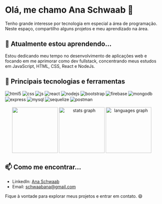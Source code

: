 
# Olá, me chamo Ana Schwaab 👋

Tenho grande interesse por tecnologia em especial a área de programação. Neste espaço, compartilho alguns projetos e meu aprendizado na área.

## 🌱 Atualmente estou aprendendo...

Estou dedicando meu tempo no desenvolvimento de aplicações web e focando em me aprimorar como dev fullstack, concentrando meus estudos em JavaScript, HTML, CSS, React e NodeJs.


## 🔭 Principais tecnologias e ferramentas

<div style="display: inline_block">
  <img align="center" alt="html5" src="https://img.shields.io/badge/HTML5-E34F26?style=for-the-badge&logo=html5&logoColor=white" />
  <img align="center" alt="css" src="https://img.shields.io/badge/CSS3-1572B6?style=for-the-badge&logo=css3&logoColor=white" />
  <img align="center" alt="js" src="https://img.shields.io/badge/JavaScript-F7DF1E?style=for-the-badge&logo=javascript&logoColor=black" />
  <img align="center" alt="react" src="https://img.shields.io/badge/React-20232A?style=for-the-badge&logo=react&logoColor=61DAFB" />
  <img align="center" alt="nodejs" src="https://img.shields.io/badge/Node.js-43853D?style=for-the-badge&logo=node.js&logoColor=white" />
  <img align="center" alt="bootstrap" src="https://img.shields.io/badge/Bootstrap-563D7C?style=for-the-badge&logo=bootstrap&logoColor=white" />
  <img align="center" alt="firebase" src="https://img.shields.io/badge/Firebase-FFCA28?style=for-the-badge&logo=firebase&logoColor=black" />
  <img align="center" alt="mongodb" src="https://img.shields.io/badge/MongoDB-47A248?style=for-the-badge&logo=mongodb&logoColor=white" />
  <img align="center" alt="express" src="https://img.shields.io/badge/Express.js-000000?style=for-the-badge&logo=express&logoColor=white" />
  <img align="center" alt="mysql" src="https://img.shields.io/badge/MySQL-005C84?style=for-the-badge&logo=mysql&logoColor=white" />
  <img align="center" alt="sequelize" src="https://img.shields.io/badge/Sequelize-52B0E7?style=for-the-badge&logo=Sequelize&logoColor=white" />
  <img align="center" alt="postman" src="https://img.shields.io/badge/Postman-FF6C37?style=for-the-badge&logo=postman&logoColor=white" />
</div></br>

<div align="center">
  <img src="https://github-readme-streak-stats.herokuapp.com/?user=anaschwaab&hide_border=true&theme=tokyonight&starting_year=false" height="150"/>
  <img src="https://github-readme-stats.vercel.app/api?hide_title=true&hide_rank=false&theme=tokyonight&show_icons=true&include_all_commits=false&count_private=true&disable_animations=false&locale=en&hide_border=true&username=anaschwaab" height="150" alt="stats graph"  />
  <img src="https://github-readme-stats.vercel.app/api/top-langs?locale=en&hide_title=true&layout=compact&card_width=320&langs_count=5&theme=tokyonight&hide_border=true&username=anaschwaab" height="150" alt="languages graph"  />
</div>

## 📫 Como me encontrar...

- LinkedIn: [Ana Schwaab](https://www.linkedin.com/in/ana-schwaab/)
- Email: schwaabana@gmail.com

Fique à vontade para explorar meus projetos e entrar em contato. 😄
